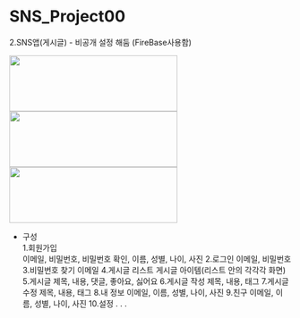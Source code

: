 # SNS_Project00
2.SNS앱(게시글) - 비공개 설정 해둠 (FireBase사용함) 


<img src="https://www.gstatic.com/devrel-devsite/va3a0eb1ff00a004a87e2f93101f27917d794beecfd23556fc6d8627bba2ff3cf/android/images/lockup.svg" width="300" height="100">

<img src="https://www.gstatic.com/devrel-devsite/va3a0eb1ff00a004a87e2f93101f27917d794beecfd23556fc6d8627bba2ff3cf/firebase/images/lockup.png" width="300" height="100">

<img src="https://github.com/bumptech/glide/blob/master/static/glide_logo.png?raw=true" width="300" height="100">

- 구성<br>
 1.회원가입<br>
  이메일, 비밀번호, 비밀번호 확인, 이름, 성별, 나이, 사진
 2.로그인
  이메일, 비밀번호
 3.비밀번호 찾기
  이메일
 4.게시글 리스트
  게시글 아이템(리스트 안의 각각각 화면)
 5.게시글
  제목, 내용, 댓글, 좋아요, 싫어요
 6.게시글 작성
  제목, 내용, 태그
 7.게시글 수정
  제목, 내용, 태그
 8.내 정보
  이메일, 이름, 성별, 나이, 사진
 9.친구
  이메일, 이름, 성별, 나이, 사진
 10.설정
  .
  .
  .
  
